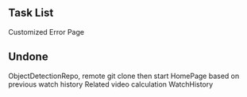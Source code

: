 Task List
------------------
Customized Error Page

Undone
------------------
ObjectDetectionRepo, remote git clone then start
HomePage based on previous watch history
Related video calculation
WatchHistory

